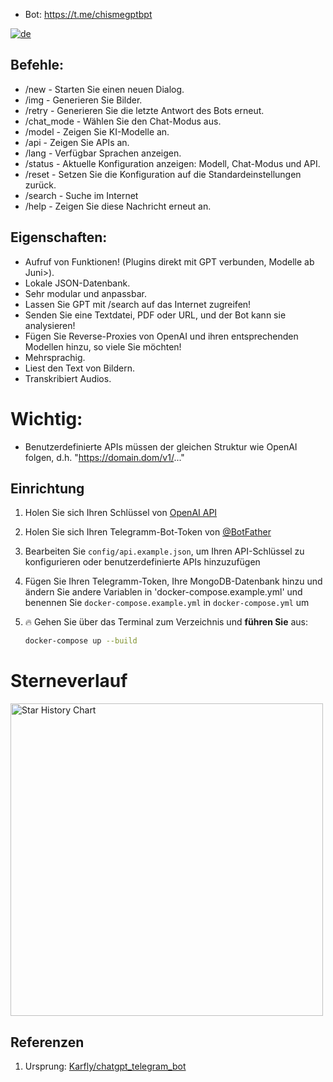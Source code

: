 - Bot: https://t.me/chismegptbpt

[![de](https://img.shields.io/badge/Variablen-de-blue)](https://gg.resisto.rodeo/yo/chatgpTG/src/branch/main/docs/variables/de.md)

## Befehle:
- /new - Starten Sie einen neuen Dialog.
- /img - Generieren Sie Bilder.
- /retry - Generieren Sie die letzte Antwort des Bots erneut.
- /chat_mode - Wählen Sie den Chat-Modus aus.
- /model - Zeigen Sie KI-Modelle an.
- /api - Zeigen Sie APIs an.
- /lang - Verfügbar Sprachen anzeigen.
- /status - Aktuelle Konfiguration anzeigen: Modell, Chat-Modus und API.
- /reset - Setzen Sie die Konfiguration auf die Standardeinstellungen zurück.
- /search - Suche im Internet
- /help - Zeigen Sie diese Nachricht erneut an.

## Eigenschaften:
- Aufruf von Funktionen! (Plugins direkt mit GPT verbunden, Modelle ab Juni>).
- Lokale JSON-Datenbank.
- Sehr modular und anpassbar.
- Lassen Sie GPT mit /search auf das Internet zugreifen!
- Senden Sie eine Textdatei, PDF oder URL, und der Bot kann sie analysieren!
- Fügen Sie Reverse-Proxies von OpenAI und ihren entsprechenden Modellen hinzu, so viele Sie möchten!
- Mehrsprachig.
- Liest den Text von Bildern.
- Transkribiert Audios.

# Wichtig:
- Benutzerdefinierte APIs müssen der gleichen Struktur wie OpenAI folgen, d.h. "https://domain.dom/v1/..."

## Einrichtung
1. Holen Sie sich Ihren Schlüssel von [OpenAI API](https://openai.com/api/)

2. Holen Sie sich Ihren Telegramm-Bot-Token von [@BotFather](https://t.me/BotFather)

3. Bearbeiten Sie `config/api.example.json`, um Ihren API-Schlüssel zu konfigurieren oder benutzerdefinierte APIs hinzuzufügen

4. Fügen Sie Ihren Telegramm-Token, Ihre MongoDB-Datenbank hinzu und ändern Sie andere Variablen in 'docker-compose.example.yml' und benennen Sie `docker-compose.example.yml` in `docker-compose.yml` um

5. 🔥 Gehen Sie über das Terminal zum Verzeichnis und **führen Sie** aus:
    ```bash
    docker-compose up --build
    ```
# Sterneverlauf

<a href="https://gg.resisto.rodeo/yo/chatgpTG"><img width="500" alt="Star History Chart" src="https://api.star-history.com/svg?repos=soyelmismo/chatgpTG&type=Date"></a> 

## Referenzen
1. Ursprung: <a href="https://github.com/karfly/chatgpt_telegram_bot" alt="Karfly">Karfly/chatgpt_telegram_bot</a>